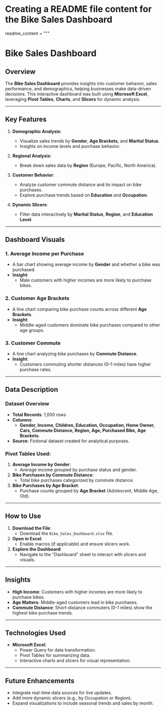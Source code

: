 # Creating a README file content for the Bike Sales Dashboard

readme_content = """
# Bike Sales Dashboard

## Overview
The **Bike Sales Dashboard** provides insights into customer behavior, sales performance, and demographics, helping businesses make data-driven decisions. This interactive dashboard was built using **Microsoft Excel**, leveraging **Pivot Tables**, **Charts**, and **Slicers** for dynamic analysis.

---

## Key Features
1. **Demographic Analysis**:
   - Visualize sales trends by **Gender**, **Age Brackets**, and **Marital Status**.
   - Insights on income levels and purchase behavior.

2. **Regional Analysis**:
   - Break down sales data by **Region** (Europe, Pacific, North America).

3. **Customer Behavior**:
   - Analyze customer commute distance and its impact on bike purchases.
   - Explore purchase trends based on **Education** and **Occupation**.

4. **Dynamic Slicers**:
   - Filter data interactively by **Marital Status**, **Region**, and **Education Level**.

---

## Dashboard Visuals
### 1. **Average Income per Purchase**
- A bar chart showing average income by **Gender** and whether a bike was purchased.
- **Insight**:
  - Male customers with higher incomes are more likely to purchase bikes.

### 2. **Customer Age Brackets**
- A line chart comparing bike purchase counts across different **Age Brackets**.
- **Insight**:
  - Middle-aged customers dominate bike purchases compared to other age groups.

### 3. **Customer Commute**
- A line chart analyzing bike purchases by **Commute Distance**.
- **Insight**:
  - Customers commuting shorter distances (0–1 miles) have higher purchase rates.

---

## Data Description
### Dataset Overview
- **Total Records**: 1,000 rows
- **Columns**:
  - **Gender, Income, Children, Education, Occupation, Home Owner, Cars, Commute Distance, Region, Age, Purchased Bike, Age Brackets**.
- **Source**: Fictional dataset created for analytical purposes.

### Pivot Tables Used:
1. **Average Income by Gender**:
   - Average income grouped by purchase status and gender.
2. **Bike Purchases by Commute Distance**:
   - Total bike purchases categorized by commute distance.
3. **Bike Purchases by Age Bracket**:
   - Purchase counts grouped by **Age Bracket** (Adolescent, Middle Age, Old).

---

## How to Use
1. **Download the File**:
   - Download the `Bike_Sales_Dashboard.xlsx` file.
2. **Open in Excel**:
   - Enable macros (if applicable) and ensure slicers work.
3. **Explore the Dashboard**:
   - Navigate to the "Dashboard" sheet to interact with slicers and visuals.

---

## Insights
- **High Income**: Customers with higher incomes are more likely to purchase bikes.
- **Age Matters**: Middle-aged customers lead in bike purchases.
- **Commute Distance**: Short-distance commuters (0-1 miles) show the highest bike purchase trends.

---

## Technologies Used
- **Microsoft Excel**:
  - Power Query for data transformation.
  - Pivot Tables for summarizing data.
  - Interactive charts and slicers for visual representation.

---

## Future Enhancements
- Integrate real-time data sources for live updates.
- Add more dynamic slicers (e.g., by Occupation or Region).
- Expand visualizations to include seasonal trends and sales by month.

